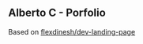 ## Alberto C - Porfolio

Based on [flexdinesh/dev-landing-page](https://github.com/flexdinesh/dev-landing-page)
